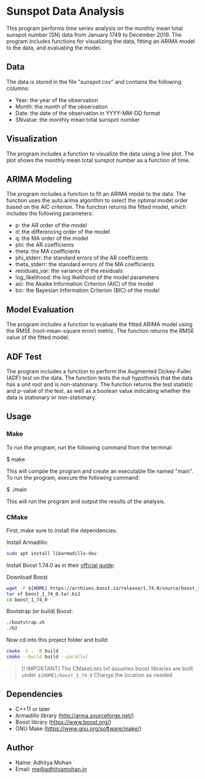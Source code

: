 # Sunspot Data Analysis

This program performs time series analysis on the monthly mean total sunspot number (SN) data from January 1749 to December 2019. The program includes functions for visualizing the data, fitting an ARIMA model to the data, and evaluating the model.

## Data
The data is stored in the file "sunspot.csv" and contains the following columns:
- Year: the year of the observation
- Month: the month of the observation
- Date: the date of the observation in YYYY-MM-DD format
- SNvalue: the monthly mean total sunspot number

## Visualization
The program includes a function to visualize the data using a line plot. The plot shows the monthly mean total sunspot number as a function of time.

## ARIMA Modeling
The program includes a function to fit an ARIMA model to the data. The function uses the auto.arima algorithm to select the optimal model order based on the AIC criterion. The function returns the fitted model, which includes the following parameters:
- p: the AR order of the model
- d: the differencing order of the model
- q: the MA order of the model
- phi: the AR coefficients
- theta: the MA coefficients
- phi_stderr: the standard errors of the AR coefficients
- theta_stderr: the standard errors of the MA coefficients
- residuals_var: the variance of the residuals
- log_likelihood: the log likelihood of the model parameters
- aic: the Akaike Information Criterion (AIC) of the model
- bic: the Bayesian Information Criterion (BIC) of the model

## Model Evaluation
The program includes a function to evaluate the fitted ARIMA model using the RMSE (root-mean-square error) metric. The function returns the RMSE value of the fitted model.

## ADF Test
The program includes a function to perform the Augmented Dickey-Fuller (ADF) test on the data. The function tests the null hypothesis that the data has a unit root and is non-stationary. The function returns the test statistic and p-value of the test, as well as a boolean value indicating whether the data is stationary or non-stationary.

## Usage
### Make
To run the program, run the following command from the terminal:

$ make

This will compile the program and create an executable file named "main". To run the program, execute the following command:

$ ./main

This will run the program and output the results of the analysis.

### CMake

First, make sure to install the dependencies.

Install Armadillo:
``` bash
sudo apt install libarmadillo-dev
```

Install Boost 1.74.0 as in their [official guide](https://www.boost.org/doc/user-guide/getting-started.html#_download_boost):

Download Boost
``` bash
wget -P ${HOME} https://archives.boost.io/release/1.74.0/source/boost_1_74_0.tar.bz2
tar xf boost_1_74_0.tar.bz2
cd boost_1_74_0
```

Bootstrap (or build) Boost:
``` bash
./bootstrap.sh
./b2
```

Now cd into this project folder and build:
``` bash
cmake -S . -B build
cmake --build build --parallel
```

> [! IMPORTANT]
> The CMakeLists.txt assumes boost libraries are built under `${HOME}/boost_1_74_0`
> Change the location as needed

## Dependencies
- C++11 or later
- Armadillo library (http://arma.sourceforge.net/)
- Boost library (https://www.boost.org/)
- GNU Make (https://www.gnu.org/software/make/)

## Author
- Name: Adhitya Mohan
- Email: me@adhityamohan.in